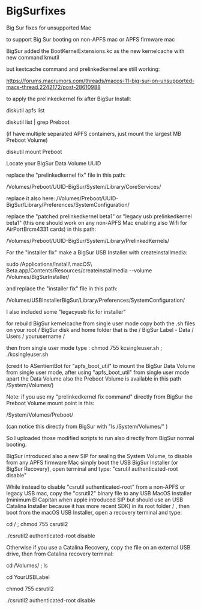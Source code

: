 # BigSurfixes
Big Sur fixes for unsupported Mac

to support Big Sur booting on non-APFS mac or APFS firmware mac

BigSur added the BootKernelExtensions.kc as the new kernelcache with new command kmutil

but kextcache command and prelinkedkernel are still working:

https://forums.macrumors.com/threads/macos-11-big-sur-on-unsupported-macs-thread.2242172/post-28610988

to apply the prelinkedkernel fix after BigSur Install:

diskutil apfs list

diskutil list | grep Preboot

(if have multiple separated APFS containers, just mount the largest MB Preboot Volume)

diskutil mount Preboot

Locate your BigSur Data Volume UUID

replace the "prelinkedkernel fix" file in this path:

/Volumes/Preboot/UUID-BigSur/System/Library/CoreServices/

replace it also here: /Volumes/Preboot/UUID-BigSur/Library/Preferences/SystemConfiguration/

replace the "patched prelinkedkernel beta1" or "legacy usb prelinkedkernel beta1" (this one should work on any non-APFS Mac enabling also Wifi for AirPortBrcm4331 cards) in this path:

/Volumes/Preboot/UUID-BigSur/System/Library/PrelinkedKernels/

For the "installer fix" make a BigSur USB Installer with createinstallmedia:

sudo /Applications/Install\ macOS\ Beta.app/Contents/Resources/createinstallmedia --volume /Volumes/BigSurInstaller/

and replace the "installer fix" file in this path:

/Volumes/USBInstallerBigSur/Library/Preferences/SystemConfiguration/

I also included some "legacyusb fix for installer"

for rebuild BigSur kernelcache from single user mode copy both the .sh files on your root / BigSur disk and home folder that is the / BigSur Label - Data / Users / yourusername /

then from single user mode type : chmod 755 kcsingleuser.sh ; ./kcsingleuser.sh

(credit to ASentientBot for "apfs_boot_util" to mount the BigSur Data Volume from single user mode, after using "apfs_boot_util" from single user mode apart the Data Volume also the Preboot Volume is available in this path /System/Volumes/)

Note: if you use my "prelinkedkernel fix command" directly from BigSur the Preboot Volume mount point is this:

/System/Volumes/Preboot/

(can notice this directly from BigSur with "ls /System/Volumes/" )

So I uploaded those modified scripts to run also directly from BigSur normal booting.

BigSur introduced also a new SIP for sealing the System Volume, to disable from any APFS firmware Mac simply boot the USB BigSur Installer (or BigSur Recovery), open terminal and type: "csrutil authenticated-root disable"

While instead to disable "csrutil authenticated-root" from a non-APFS or legacy USB mac, copy the "csrutil2" binary file to any USB MacOS Installer (minimum El Capitan when apple introduced SIP but should use an USB Catalina Installer because it has more recent SDK) in its root folder / , then boot from the macOS USB Installer, open a recovery terminal and type:

cd / ; chmod 755 csrutil2

./csrutil2 authenticated-root disable

Otherwise if you use a Catalina Recovery, copy the file on an external USB drive, then from Catalina recovery terminal:

cd /Volumes/ ; ls

cd YourUSBLabel

chmod 755 csrutil2

./csrutil2 authenticated-root disable

